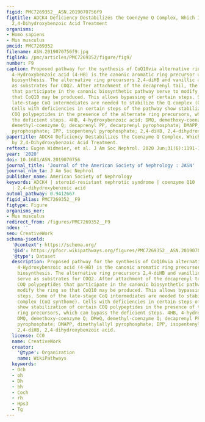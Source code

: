 ```yaml
---
figid: PMC7269352__ASN.2019070756f9
figtitle: ADCK4 Deficiency Destabilizes the Coenzyme Q Complex, Which Is Rescued by
  2,4-Dihydroxybenzoic Acid Treatment
organisms:
- Homo sapiens
- Mus musculus
pmcid: PMC7269352
filename: ASN.2019070756f9.jpg
figlink: /pmc/articles/PMC7269352/figure/fig9/
number: F9
caption: Proposed pathway for the synthesis of CoQ10via alternative ring precursors.
  4-Hydroxybenzoic acid (4-HB) is the canonic aromatic ring precursor used in CoQ10
  biosynthesis. The alternative ring precursors 2,4-diHB and vanillic acid also serve
  as substrates for COQ2. After attachment of the decaprenyl tail, the other COQ polypeptides
  that participate in the canonic biosynthetic pathway serve to modify the ring so
  that CoQ10 may be produced. This allows bypassing of certain steps. Some of the
  late-stage CoQ intermediates are needed to stabilize the Q complex (CoQ synthome).
  Cells with deficiencies in certain steps of the pathway show stabilization of certain
  COQ polypeptides in the presence of the alternate ring precursors, which can bypass
  the deficient steps. 4HB, 4-hydroxybenzoic acid; DMQ, demethoxy-coenzyme Q; DMeQ,
  demethyl-coenzyme Q; decaprenyl PP, decarprenyl pyrophosphate; DMAPP, dimethylallyl
  pyrophosphate; IPP, isopentenyl pyrophosphate; 2,4-diHB, 2,4-dihydroxybenzoic acid.
papertitle: ADCK4 Deficiency Destabilizes the Coenzyme Q Complex, Which Is Rescued
  by 2,4-Dihydroxybenzoic Acid Treatment.
reftext: Eugen Widmeier, et al. J Am Soc Nephrol. 2020 Jun;31(6):1191-1211.
year: '2020'
doi: 10.1681/ASN.2019070756
journal_title: 'Journal of the American Society of Nephrology : JASN'
journal_nlm_ta: J Am Soc Nephrol
publisher_name: American Society of Nephrology
keywords: ADCK4 | steroid-resistant nephrotic syndrome | coenzyme Q10 | Q complex
  | 2,4-dihydroxybenzoic acid
automl_pathway: 0.9412667
figid_alias: PMC7269352__F9
figtype: Figure
organisms_ner:
- Mus musculus
redirect_from: /figures/PMC7269352__F9
ndex: ''
seo: CreativeWork
schema-jsonld:
  '@context': https://schema.org/
  '@id': https://pfocr.wikipathways.org/figures/PMC7269352__ASN.2019070756f9.html
  '@type': Dataset
  description: Proposed pathway for the synthesis of CoQ10via alternative ring precursors.
    4-Hydroxybenzoic acid (4-HB) is the canonic aromatic ring precursor used in CoQ10
    biosynthesis. The alternative ring precursors 2,4-diHB and vanillic acid also
    serve as substrates for COQ2. After attachment of the decaprenyl tail, the other
    COQ polypeptides that participate in the canonic biosynthetic pathway serve to
    modify the ring so that CoQ10 may be produced. This allows bypassing of certain
    steps. Some of the late-stage CoQ intermediates are needed to stabilize the Q
    complex (CoQ synthome). Cells with deficiencies in certain steps of the pathway
    show stabilization of certain COQ polypeptides in the presence of the alternate
    ring precursors, which can bypass the deficient steps. 4HB, 4-hydroxybenzoic acid;
    DMQ, demethoxy-coenzyme Q; DMeQ, demethyl-coenzyme Q; decaprenyl PP, decarprenyl
    pyrophosphate; DMAPP, dimethylallyl pyrophosphate; IPP, isopentenyl pyrophosphate;
    2,4-diHB, 2,4-dihydroxybenzoic acid.
  license: CC0
  name: CreativeWork
  creator:
    '@type': Organization
    name: WikiPathways
  keywords:
  - Och
  - oh
  - Dh
  - bh
  - Coch
  - rh
  - Hps3
  - Tg
---
```


